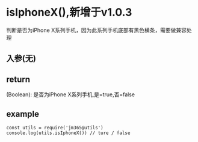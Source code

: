 # isIphoneX(),新增于v1.0.3

判断是否为iPhone X系列手机，因为此系列手机底部有黑色横条，需要做兼容处理

## 入参(无)


## return

(Boolean): 是否为iPhone X系列手机,是=true,否=false

## example

    const utils = require('jm365@utils')
    console.log(utils.isIphoneX()) // ture / false
